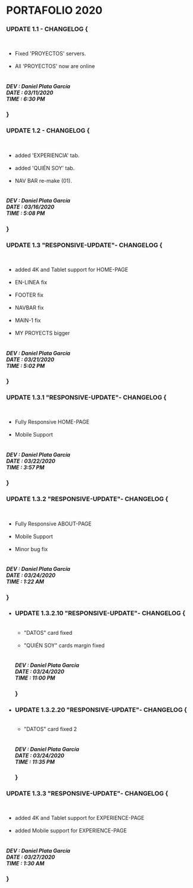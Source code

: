 # PORTAFOLIO 2020

<h3>
  UPDATE 1.1 - CHANGELOG { 
</h3>
  <br>
<ul>
  <li>Fixed 'PROYECTOS' servers.</li><br>
  <li>All 'PROYECTOS' now are online</li><br>
</ul> 
      <h5>
          DEV : Daniel Plata García<br>
          DATE : 03/11/2020<br>
          TIME : 6:30 PM<br>
      </h5>
  <h3>
      }
  </h3>
 
<h3>
  UPDATE 1.2 - CHANGELOG { 
</h3>
  <br>
<ul>
  <li>added 'EXPERIENCIA' tab.</li><br>
  <li>added 'QUIÉN SOY' tab.</li><br>
  <li>NAV BAR re-make (01).</li><br>
</ul> 
      <h5>
          DEV : Daniel Plata García<br>
          DATE : 03/16/2020<br>
          TIME : 5:08 PM<br>
      </h5>
  <h3>
      }
  </h3>
  
  <h3>
  UPDATE 1.3 "RESPONSIVE-UPDATE"- CHANGELOG { 
</h3>
  <br>
<ul>
  <li>added 4K and Tablet support for HOME-PAGE</li><br>
  <li>EN-LINEA fix</li><br>
  <li>FOOTER fix</li><br>
  <li>NAVBAR fix</li><br>
  <li>MAIN-1 fix</li><br>
  <li>MY PROYECTS bigger</li><br>
</ul> 
      <h5>
          DEV : Daniel Plata García<br>
          DATE : 03/21/2020<br>
          TIME : 5:02 PM<br>
      </h5>
  <h3>
      }
  </h3>
 
   <h3>
  UPDATE 1.3.1 "RESPONSIVE-UPDATE"- CHANGELOG { 
</h3>
  <br>
<ul>
  <li>Fully Responsive HOME-PAGE</li><br>
  <li>Mobile Support</li><br>
</ul> 
      <h5>
          DEV : Daniel Plata García<br>
          DATE : 03/22/2020<br>
          TIME : 3:57 PM<br>
      </h5>
  <h3>
      }
  </h3>
          <h3>
  UPDATE 1.3.2 "RESPONSIVE-UPDATE"- CHANGELOG { 
</h3>
  <br>
<ul>
  <li>Fully Responsive ABOUT-PAGE</li><br>
  <li>Mobile Support</li><br>
  <li>Minor bug fix</li><br>
</ul> 
      <h5>
          DEV : Daniel Plata García<br>
          DATE : 03/24/2020<br>
          TIME : 1:22 AM<br>
      </h5>
  <h3>
      }
  </h3>
 
 <ul>
    <li>
 
   <h3>
  UPDATE 1.3.2.10 "RESPONSIVE-UPDATE"- CHANGELOG { 
</h3>
  <br>
<ul>
  <li>"DATOS" card fixed</li><br>
  <li>"QUIÉN SOY" cards margin fixed</li><br>
</ul> 
      <h5>
          DEV : Daniel Plata García<br>
          DATE : 03/24/2020<br>
          TIME : 11:00 PM<br>
      </h5>
  <h3>
      }
  </h3>
  
   <li>
 
   <h3>
  UPDATE 1.3.2.20 "RESPONSIVE-UPDATE"- CHANGELOG { 
</h3>
  <br>
<ul>
  <li>"DATOS" card fixed 2</li><br>
</ul> 
      <h5>
          DEV : Daniel Plata García<br>
          DATE : 03/24/2020<br>
          TIME : 11:35 PM<br>
      </h5>
  <h3>
      }
  </h3>
 
    
  </ul>
 </h3>
 <h3>
  UPDATE 1.3.3 "RESPONSIVE-UPDATE"- CHANGELOG { 
</h3>
  <br>
<ul>
  <li>added 4K and Tablet support for EXPERIENCE-PAGE</li><br>
  <li>added Mobile support for EXPERIENCE-PAGE</li><br>
</ul> 
      <h5>
          DEV : Daniel Plata García<br>
          DATE : 03/27/2020<br>
          TIME : 1:30 AM<br>
      </h5>
  <h3>
      }
  </h3>
 
